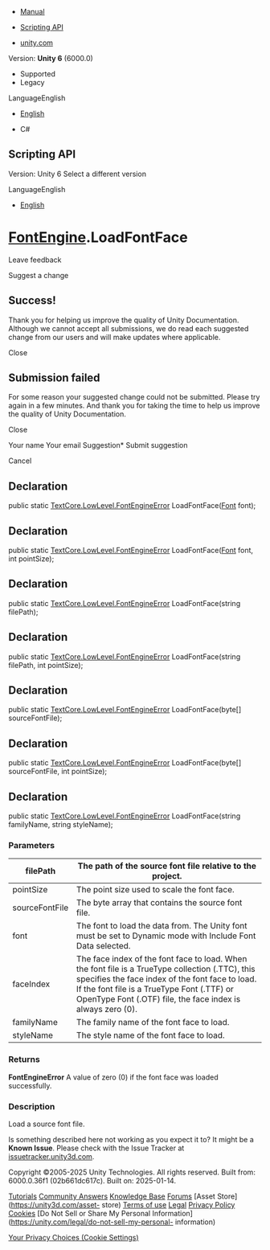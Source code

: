 [ ]()

  * [Manual](../Manual/index.html)
  * [Scripting API](../ScriptReference/index.html)

  * [unity.com](https://unity.com/)

Version: **Unity 6** (6000.0)

  * Supported
  * Legacy

LanguageEnglish

  * [English]()

  * C#

[ ](https://docs.unity3d.com)

## Scripting API

Version: Unity 6 Select a different version

LanguageEnglish

  * [English]()

#  [FontEngine](TextCore.LowLevel.FontEngine.html).LoadFontFace

Leave feedback

Suggest a change

## Success!

Thank you for helping us improve the quality of Unity Documentation. Although
we cannot accept all submissions, we do read each suggested change from our
users and will make updates where applicable.

Close

## Submission failed

For some reason your suggested change could not be submitted. Please <a>try
again</a> in a few minutes. And thank you for taking the time to help us
improve the quality of Unity Documentation.

Close

Your name Your email Suggestion* Submit suggestion

Cancel

[ ]()

## Declaration

public static
[TextCore.LowLevel.FontEngineError](TextCore.LowLevel.FontEngineError.html)
LoadFontFace([Font](Font.html) font);

## Declaration

public static
[TextCore.LowLevel.FontEngineError](TextCore.LowLevel.FontEngineError.html)
LoadFontFace([Font](Font.html) font, int pointSize);

## Declaration

public static
[TextCore.LowLevel.FontEngineError](TextCore.LowLevel.FontEngineError.html)
LoadFontFace(string filePath);

## Declaration

public static
[TextCore.LowLevel.FontEngineError](TextCore.LowLevel.FontEngineError.html)
LoadFontFace(string filePath, int pointSize);

## Declaration

public static
[TextCore.LowLevel.FontEngineError](TextCore.LowLevel.FontEngineError.html)
LoadFontFace(byte[] sourceFontFile);

## Declaration

public static
[TextCore.LowLevel.FontEngineError](TextCore.LowLevel.FontEngineError.html)
LoadFontFace(byte[] sourceFontFile, int pointSize);

## Declaration

public static
[TextCore.LowLevel.FontEngineError](TextCore.LowLevel.FontEngineError.html)
LoadFontFace(string familyName, string styleName);

### Parameters

filePath | The path of the source font file relative to the project.  
---|---  
pointSize | The point size used to scale the font face.  
sourceFontFile | The byte array that contains the source font file.  
font | The font to load the data from. The Unity font must be set to Dynamic mode with Include Font Data selected.  
faceIndex | The face index of the font face to load. When the font file is a TrueType collection (.TTC), this specifies the face index of the font face to load. If the font file is a TrueType Font (.TTF) or OpenType Font (.OTF) file, the face index is always zero (0).  
familyName | The family name of the font face to load.  
styleName | The style name of the font face to load.  
  
### Returns

**FontEngineError** A value of zero (0) if the font face was loaded
successfully.

### Description

Load a source font file.

Is something described here not working as you expect it to? It might be a
**Known Issue**. Please check with the Issue Tracker at
[issuetracker.unity3d.com](https://issuetracker.unity3d.com).

Copyright ©2005-2025 Unity Technologies. All rights reserved. Built from:
6000.0.36f1 (02b661dc617c). Built on: 2025-01-14.

[Tutorials](https://unity3d.com/learn) [Community
Answers](https://answers.unity3d.com) [Knowledge
Base](https://support.unity3d.com/hc/en-us)
[Forums](https://forum.unity3d.com) [Asset Store](https://unity3d.com/asset-
store) [Terms of use](https://docs.unity3d.com/Manual/TermsOfUse.html)
[Legal](https://unity.com/legal) [Privacy
Policy](https://unity.com/legal/privacy-policy)
[Cookies](https://unity.com/legal/cookie-policy) [Do Not Sell or Share My
Personal Information](https://unity.com/legal/do-not-sell-my-personal-
information)

[Your Privacy Choices (Cookie Settings)](javascript:void\(0\);)

